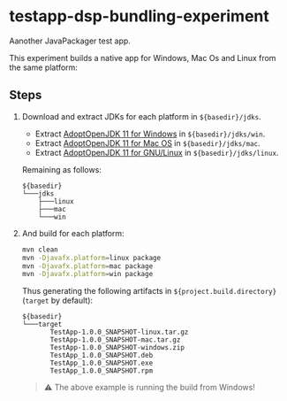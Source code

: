 # testapp-dsp-bundling-experiment
Aanother JavaPackager test app.

This experiment builds a native app for Windows, Mac Os and Linux from the same platform:

## Steps

1. Download and extract JDKs for each platform in `${basedir}/jdks`.

	- Extract [AdoptOpenJDK 11 for Windows](https://github.com/adoptium/temurin11-binaries/releases/download/jdk-11.0.13%2B8/OpenJDK11U-jdk_x64_windows_hotspot_11.0.13_8.zip) in `${basedir}/jdks/win`.
	- Extract [AdoptOpenJDK 11 for Mac OS](https://github.com/adoptium/temurin11-binaries/releases/download/jdk-11.0.13%2B8/OpenJDK11U-jdk_x64_mac_hotspot_11.0.13_8.tar.gz) in `${basedir}/jdks/mac`. 
	- Extract [AdoptOpenJDK 11 for GNU/Linux](https://github.com/adoptium/temurin11-binaries/releases/download/jdk-11.0.13%2B8/OpenJDK11U-jdk_x64_linux_hotspot_11.0.13_8.tar.gz) in `${basedir}/jdks/linux`. 

	Remaining as follows:

	```
	${basedir}
	└───jdks
	    ├───linux
	    ├───mac
	    └───win
	```

2. And build for each platform:

	```bash
	mvn clean
	mvn -Djavafx.platform=linux package
	mvn -Djavafx.platform=mac package
	mvn -Djavafx.platform=win package
	```

	Thus generating the following artifacts in `${project.build.directory}` (`target` by default):

	```
	${basedir}
	└───target
	       TestApp-1.0.0_SNAPSHOT-linux.tar.gz
	       TestApp-1.0.0_SNAPSHOT-mac.tar.gz
	       TestApp-1.0.0_SNAPSHOT-windows.zip
	       TestApp_1.0.0_SNAPSHOT.deb
	       TestApp_1.0.0_SNAPSHOT.exe
	       TestApp_1.0.0_SNAPSHOT.rpm
	```

	> :warning: The above example is running the build from Windows!

